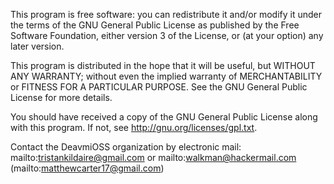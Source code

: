  This program is free software: you can redistribute it and/or modify
 it under the terms of the GNU General Public License as published by
 the Free Software Foundation, either version 3 of the License, or
 (at your option) any later version.

 This program is distributed in the hope that it will be useful,
 but WITHOUT ANY WARRANTY; without even the implied warranty of
 MERCHANTABILITY or FITNESS FOR A PARTICULAR PURPOSE.  See the
 GNU General Public License for more details.

 You should have received a copy of the GNU General Public License
 along with this program.  If not, see <http://gnu.org/licenses/gpl.txt>.

 Contact the DeavmiOSS organization by electronic mail: mailto:tristankildaire@gmail.com or mailto:walkman@hackermail.com (mailto:matthewcarter17@gmail.com)
